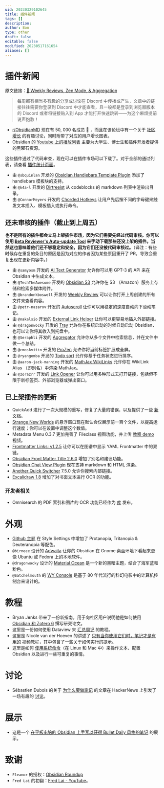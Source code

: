 ```yaml
---
uid: 20230329102645
title: 插件新闻
tags: []
description: 
author: Bon
type: other
draft: false
editable: false
modified: 20230517161654
aliases: []
---
```


# 插件新闻

原文链接：[🌠 Weekly Reviews, Zen Mode, & Aggregation](https://www.obsidianroundup.org/2022-11-26/)

> 每周都有相当多有趣的分享或讨论在 Discord 中传播或产生，文章中的链接往往需要你登录到 Discord 中才能查看，且一般都是登录到浏览器版本的 Discord 或者将链接贴入到 App 才能打开快速跳转——为这个麻烦提前说声抱歉！

- [r/ObsidianMD](https://www.reddit.com/r/ObsidianMD/) 现在有 50, 000 名成员 🤯 ，而且在该论坛中有一个关于 [社区增长](https://www.reddit.com/r/ObsidianMD/comments/yzkyfm/obsidianmd_subreddit_growth_vs_other_apps_only/) 的有趣讨论，同时附带了对应的用户增长图表。
- Obsidian 的 [Youtube 上的播放列表](https://www.youtube.com/@obsdmd/playlists) 主要为大学生、博士生和插件开发者提供的黑曜石资源。

这些插件通过了代码审查，现在可以在插件市场可以下载了。对于全部的通过列表，请查看 [插件统计页面](https://obsidian-plugin-stats.vercel.app/new)。

- 由 `@sbquinlan` 开发的 [Obsidian Handlebars Template Plugin](https://github.com/sbquinlan/obsidian-handlebars) 添加了 handlebars 模板块的支持。
- 由 `@k4a-l` 开发的 [Dirtreeist](https://github.com/k4a-l/obsidian-dirtreeist) 从 codeblocks 的 markdown 列表中渲染出目录。
- 由 `@ConnorMeyers` 开发的 [Chorded Hotkeys](https://github.com/ConnorMeyers/obsidian-chorded-hotkeys) 让用户先后按不同的字母键来触发文本插入、模板插入或执行命令。

## 还未审核的插件（截止到上周五）

**也不是所有的插件都会立马上架插件市场，因为它们需要先经过代码审核。你可以使用 [Beta Reviewer's Auto-update Tool](https://github.com/TfTHacker/obsidian42-brat) 来手动下载那些还没上架的插件。当然这也意味着他们还不够稳定和安全，因为它们还没被代码审核过。**（译注：有些时候存在重复的条目的原因是因为对应的作者因为某些原因重开了 PR，导致会重复出现在更新内容中。）

- 由 `@samyosm` 开发的 [AI Text Generator](https://github.com/samyosm/obsidian-ai-text-generator) 允许你可以用 GPT-3 的 API 来在 Obsidian 中生成文本。
- 由 `@TechTheAwesome` 开发的 [Obsidian S3](https://github.com/TechTheAwesome/obsidian-s3) 允许你在 S3 （Amazon）服务上存储和检索多媒体附件。
- 由 `@brandonkboswell` 开发的 [Weekly Review](https://github.com/brandonkboswell/weekly-review) 可以让你打开上周创建的所有文件来查看内容。
- 由 `@petr-nazarov` 开发的 [Autoscroll](https://github.com/petr-nazarov/obsidian-autoscroll) 让你可以用稳定的速度自动向下滚动笔记。
- 由 `@nakalsio` 开发的 [External Link Helper](https://github.com/nakalsio/obsidian-danpung) 让你可以更容易地插入外部链接。
- 由 `@dragonwocky` 开发的 [Tray](https://github.com/dragonwocky/obsidian-tray) 允许你在系统启动的时候自动启动 Obsidian，也可以让你将其收入到托盘中。
- 由 `@Seraphli` 开发的 [Aggregator](https://github.com/Seraphli/obsidian-aggregator) 允许你从多个文件中检索信息，并在文件中做一个总结。
- 由 `@cmoskvitin` 开发的 [ProZen](https://github.com/cmoskvitin/obsidian-prozen) 允许你将当前标签扩展成全屏。
- 由 `@ryangomba` 开发的 [Todo sort](https://github.com/ryangomba/obsidian-todo-sort) 允许你基于任务状态进行排序。
- 由 `@aaron-jack-manning` 开发的 [MathJax WikiLinks](https://github.com/aaron-jack-manning/obsidian-mathja由x-wikilinks) 允许你在 WikiLink Alias （即别名）中渲染 MathJax。
- 由 `@zorazrr` 开发的 [Link Opener](https://github.com/zorazrr/obsidian-link-opener) 让你可以用多种形式去打开链接，包括但不限于新标签页、外部浏览器或弹出窗口。

## 已上架插件的更新

- QuickAdd 进行了一次大规模的重写，修复了大量的错误，以及提供了一些 [新文档](https://quickadd.obsidian.guide/)。
- [Strange New Worlds](https://github.com/TfTHacker/obsidian42-strange-new-worlds) 的悬浮窗口现在默认会仅展示前一百个文件，以提高运行速度；你可以在设置中调整这个数值。
- Metadata Menu 0.3.7 更加完善了 Fileclass 视图功能，并上传 [教程 demo](https://youtu.be/3jukvV7OODg) 视频。
- [Frontmatter Links: v1.2.5](https://obsidian.md/plugins?id=frontmatter-links) 让你可以在图谱中显示 YAML Frontmatter 中的双链。
- [Obsidian Front Matter Title 2.6.0](https://github.com/Snezhig/obsidian-front-matter-title/releases/tag/2.6.0) 增加了别名和建议功能。
- [Obsidian Chat View Plugin](https://github.com/adifyr/obsidian-chat-view) 现在支持 markdown 和 HTML 渲染。
- [Another Quick Switcher](https://github.com/tadashi-aikawa/obsidian-another-quick-switcher) 7.5.0 允许你搜索内部链接。
- [Excalidraw 1.8](https://github.com/zsviczian/obsidian-excalidraw-plugin/releases/tag/1.8.0) 增加了对书面文本进行 OCR 的功能。

### 开发者相关

- Omnisearch 的 PDF 索引和图片的 OCR 功能已经作为 [库](https://github.com/scambier/obsidian-text-extract) 发布。

# 外观

- [Github 主题](https://github.com/krios2146/obsidian-github/releases/tag/1.1.3) 在 Style Settings 中增加了 Protanopia, Tritanopia & Deuteranopia 等配色。
- `@birneee` 设计的 [Adwaita](https://github.com/birneee/obsidian-adwaita-theme) 让你的 Obsidian 在 Gnome 桌面环境下看起来更像 Ubuntu 或 Fedora 上的本地软件。
- `@dragonwocky` 设计的 [Material Ocean](https://github.com/dragonwocky/obsidian-material-ocean) 是一个新的黑暗主题，结合了海军蓝和粉色。
- `@Satchelmouth` 的 [WY Console](https://github.com/Satchelmouth/Obsidian-Theme-WYConsole) 是基于 80 年代流行的科幻电影中的计算机控制台来设计的。

# 教程

- Bryan Jenks 带来了一份新指南，用于向社区用户说明他是如何使用 [Obsidian 和 Zotero 6](https://youtu.be/mMpVMuGBGe8) 撰写研究论文。
- 这里是一份如何使用 Dataview 来 [汇总周记](https://brianmeeker.me/2022/11/25/aggregating-weekly-notes-with-obsidian-and-dataview/) 的教程。
- 这里是 Nicole van der Hoeven 的讲述了 [只有当你使用它们时，笔记才是有用的](https://www.youtube.com/watch?v=v7BbraqevMg) 视频教程，其中包含了一些关于如何实行的提示。
- 这里是如何 [使用系统命令](https://medium.com/@gareth.stretton/obsidian-do-almost-anything-really-with-system-commands-b496ffd0679c)（在 Linux 和 Mac 中）来操作文本、配置 Obsidian 以及进行一些可重复的事情。

# 讨论

- Sébastien Dubois 的关于 [为什么要做笔记](https://dsebastien.net/blog/2022-11-16-why-take-notes) 的文章在 HackerNews 上引发了一场有趣的 [讨论](https://news.ycombinator.com/item?id=33691341)。

# 展示

- 这是一个 [在平板电脑的 Obsidian 上手写以获得 Bullet Daily 风格的笔记](https://www.reddit.com/r/ObsidianMD/comments/z2jfwf/obsidian_bullet_journal_handwriting_in_my_s6_tab/) 的展示。

# 致谢

- `Eleanor` 的授权：[Obsidian Roundup](https://www.obsidianroundup.org/)
- `Fred Lai` 的初翻：[Fred Lai - YouTube](https://www.youtube.com/c/FredLai)。
